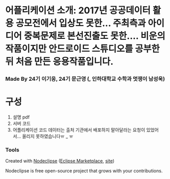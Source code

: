 # 어플리케이션 소개: 2017년 공공데이터 활용 공모전에서 입상도 못한... 주최측과 아이디어 중복문제로 본선진출도 못한.... 비운의 작품이지만 안드로이드 스튜디오를 공부한 뒤 처음 만든 응용작품입니다.

### Made By 24기 이기웅, 24기 문근영 (, 인하대학교 수학과 멋쟁이 남성욱)

# 구성

1. 설명 pdf
2. 서버 코드
3. 어플리케이션 코드
데이터는 출처 기관에서 배포하지 말아달라는 요청이 있었어서... 올리지 못하였습니다ㅠ _ ㅠ

### Tools

Created with [Nodeclipse](https://github.com/Nodeclipse/nodeclipse-1)
 ([Eclipse Marketplace](http://marketplace.eclipse.org/content/nodeclipse), [site](http://www.nodeclipse.org))   

Nodeclipse is free open-source project that grows with your contributions.
